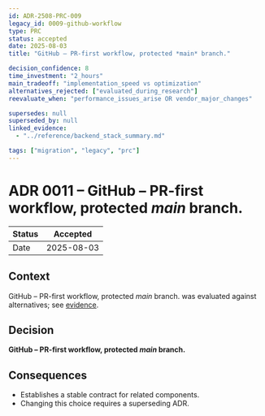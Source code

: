 ```yaml
---
id: ADR-2508-PRC-009
legacy_id: 0009-github-workflow
type: PRC
status: accepted
date: 2025-08-03
title: "GitHub – PR-first workflow, protected *main* branch."

decision_confidence: 8
time_investment: "2_hours"
main_tradeoff: "implementation_speed vs optimization"
alternatives_rejected: ["evaluated_during_research"]
reevaluate_when: "performance_issues_arise OR vendor_major_changes"

supersedes: null
superseded_by: null
linked_evidence:
  - "../reference/backend_stack_summary.md"

tags: ["migration", "legacy", "prc"]
---
```


# ADR 0011 – GitHub – PR-first workflow, protected *main* branch.

| Status | Accepted |
|--------|----------|
| Date   | 2025-08-03 |

## Context
GitHub – PR-first workflow, protected *main* branch. was evaluated against alternatives; see [evidence](../process/github-standards.md).

## Decision
**GitHub – PR-first workflow, protected *main* branch.**

## Consequences
* Establishes a stable contract for related components.  
* Changing this choice requires a superseding ADR.
